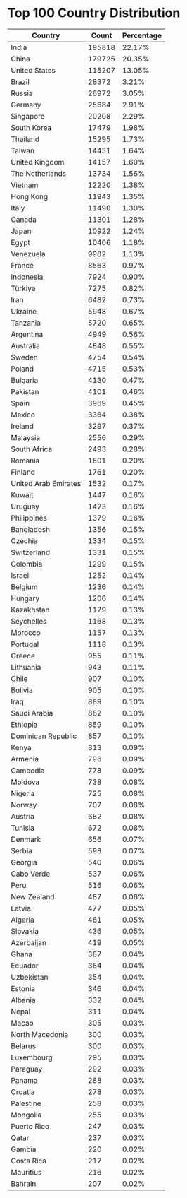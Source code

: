 # Top 100 Country Distribution
| Country | Count | Percentage |
|----|----|----|
| India | 195818 | 22.17% |
| China | 179725 | 20.35% |
| United States | 115207 | 13.05% |
| Brazil | 28372 | 3.21% |
| Russia | 26972 | 3.05% |
| Germany | 25684 | 2.91% |
| Singapore | 20208 | 2.29% |
| South Korea | 17479 | 1.98% |
| Thailand | 15295 | 1.73% |
| Taiwan | 14451 | 1.64% |
| United Kingdom | 14157 | 1.60% |
| The Netherlands | 13734 | 1.56% |
| Vietnam | 12220 | 1.38% |
| Hong Kong | 11943 | 1.35% |
| Italy | 11490 | 1.30% |
| Canada | 11301 | 1.28% |
| Japan | 10922 | 1.24% |
| Egypt | 10406 | 1.18% |
| Venezuela | 9982 | 1.13% |
| France | 8563 | 0.97% |
| Indonesia | 7924 | 0.90% |
| Türkiye | 7275 | 0.82% |
| Iran | 6482 | 0.73% |
| Ukraine | 5948 | 0.67% |
| Tanzania | 5720 | 0.65% |
| Argentina | 4949 | 0.56% |
| Australia | 4848 | 0.55% |
| Sweden | 4754 | 0.54% |
| Poland | 4715 | 0.53% |
| Bulgaria | 4130 | 0.47% |
| Pakistan | 4101 | 0.46% |
| Spain | 3969 | 0.45% |
| Mexico | 3364 | 0.38% |
| Ireland | 3297 | 0.37% |
| Malaysia | 2556 | 0.29% |
| South Africa | 2493 | 0.28% |
| Romania | 1801 | 0.20% |
| Finland | 1761 | 0.20% |
| United Arab Emirates | 1532 | 0.17% |
| Kuwait | 1447 | 0.16% |
| Uruguay | 1423 | 0.16% |
| Philippines | 1379 | 0.16% |
| Bangladesh | 1356 | 0.15% |
| Czechia | 1334 | 0.15% |
| Switzerland | 1331 | 0.15% |
| Colombia | 1299 | 0.15% |
| Israel | 1252 | 0.14% |
| Belgium | 1236 | 0.14% |
| Hungary | 1206 | 0.14% |
| Kazakhstan | 1179 | 0.13% |
| Seychelles | 1168 | 0.13% |
| Morocco | 1157 | 0.13% |
| Portugal | 1118 | 0.13% |
| Greece | 955 | 0.11% |
| Lithuania | 943 | 0.11% |
| Chile | 907 | 0.10% |
| Bolivia | 905 | 0.10% |
| Iraq | 889 | 0.10% |
| Saudi Arabia | 882 | 0.10% |
| Ethiopia | 859 | 0.10% |
| Dominican Republic | 857 | 0.10% |
| Kenya | 813 | 0.09% |
| Armenia | 796 | 0.09% |
| Cambodia | 778 | 0.09% |
| Moldova | 738 | 0.08% |
| Nigeria | 725 | 0.08% |
| Norway | 707 | 0.08% |
| Austria | 682 | 0.08% |
| Tunisia | 672 | 0.08% |
| Denmark | 656 | 0.07% |
| Serbia | 598 | 0.07% |
| Georgia | 540 | 0.06% |
| Cabo Verde | 537 | 0.06% |
| Peru | 516 | 0.06% |
| New Zealand | 487 | 0.06% |
| Latvia | 477 | 0.05% |
| Algeria | 461 | 0.05% |
| Slovakia | 436 | 0.05% |
| Azerbaijan | 419 | 0.05% |
| Ghana | 387 | 0.04% |
| Ecuador | 364 | 0.04% |
| Uzbekistan | 354 | 0.04% |
| Estonia | 346 | 0.04% |
| Albania | 332 | 0.04% |
| Nepal | 311 | 0.04% |
| Macao | 305 | 0.03% |
| North Macedonia | 300 | 0.03% |
| Belarus | 300 | 0.03% |
| Luxembourg | 295 | 0.03% |
| Paraguay | 292 | 0.03% |
| Panama | 288 | 0.03% |
| Croatia | 278 | 0.03% |
| Palestine | 258 | 0.03% |
| Mongolia | 255 | 0.03% |
| Puerto Rico | 247 | 0.03% |
| Qatar | 237 | 0.03% |
| Gambia | 220 | 0.02% |
| Costa Rica | 217 | 0.02% |
| Mauritius | 216 | 0.02% |
| Bahrain | 207 | 0.02% |
